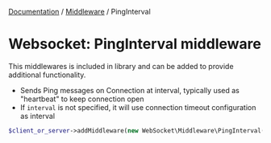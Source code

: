 [Documentation](../Index.md) / [Middleware](../Middleware.md) / PingInterval

# Websocket: PingInterval middleware

This middlewares is included in library and can be added to provide additional functionality.

* Sends Ping messages on Connection at interval, typically used as "heartbeat" to keep connection open
* If `interval` is not specified, it will use connection timeout configuration as interval

```php
$client_or_server->addMiddleware(new WebSocket\Middleware\PingInterval(interval: 10));
```
